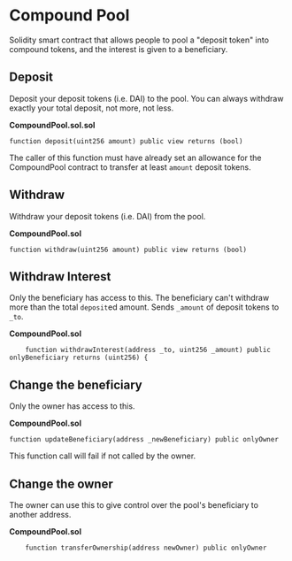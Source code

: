 
# Compound Pool

Solidity smart contract that allows people to pool a "deposit token" into compound tokens, and the interest is given to a beneficiary.


## Deposit

Deposit your deposit tokens (i.e. DAI) to the pool. You can always withdraw exactly your total deposit, not more, not less.

**CompoundPool.sol.sol**
```
function deposit(uint256 amount) public view returns (bool)
```

The caller of this function must have already set an allowance for the CompoundPool contract to transfer at least `amount` deposit tokens.


## Withdraw

Withdraw your deposit tokens (i.e. DAI) from the pool.

**CompoundPool.sol**
```
function withdraw(uint256 amount) public view returns (bool)
```

## Withdraw Interest

Only the beneficiary has access to this. The beneficiary can't withdraw more than the total `deposit`ed amount. Sends `_amount` of deposit tokens to `_to`. 

**CompoundPool.sol**
```
    function withdrawInterest(address _to, uint256 _amount) public onlyBeneficiary returns (uint256) {
```

## Change the beneficiary

Only the owner has access to this.

**CompoundPool.sol**
```
function updateBeneficiary(address _newBeneficiary) public onlyOwner
```

This function call will fail if not called by the owner.

## Change the owner

The owner can use this to give control over the pool's beneficiary to another address.

**CompoundPool.sol**
```
    function transferOwnership(address newOwner) public onlyOwner
```